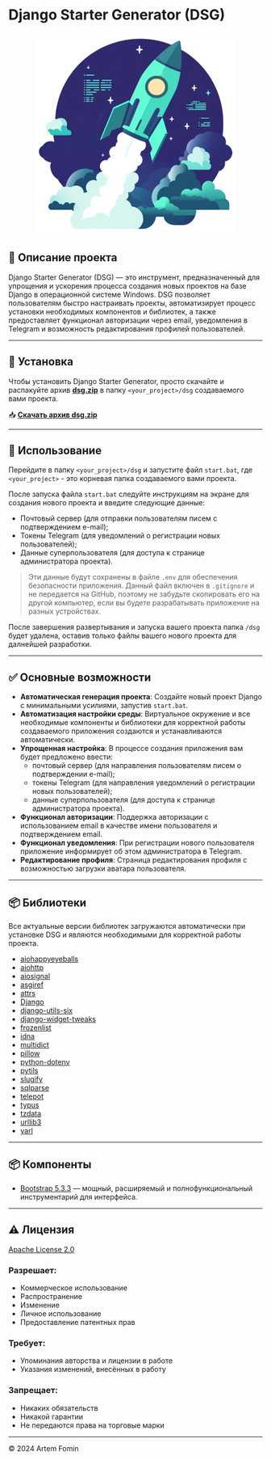 # Django Starter Generator (DSG)

<p align="center">
  <img src="https://github.com/Hildbjorn/django_starter_generator/blob/main/dsg_hero.png?raw=true" alt="DSG">
</p>

## 📝 Описание проекта
Django Starter Generator (DSG) — это инструмент, предназначенный для упрощения и ускорения процесса создания новых проектов на базе Django в операционной системе Windows. DSG позволяет пользователям быстро настраивать проекты, автоматизирует процесс установки необходимых компонентов и библиотек, а также предоставляет функционал авторизации через email, уведомления в Telegram и возможность редактирования профилей пользователей.

---
## 🔗 Установка
Чтобы установить Django Starter Generator, просто скачайте и распакуйте архив [**dsg.zip**](https://github.com/Hildbjorn/django_starter_generator/raw/main/DSG/dsg.zip) в папку `<your_project>/dsg` создаваемого вами проекта.

📥 [**Скачать архив dsg.zip**](https://github.com/Hildbjorn/django_starter_generator/raw/main/DSG/dsg.zip)

---
## 🚀 Использование
Перейдите в папку `<your_project>/dsg` и запустите файл `start.bat`, где `<your_project>` - это корневая папка создаваемого вами проекта.

После запуска файла `start.bat` следуйте инструкциям на экране для создания нового проекта и введите следующие данные:

- Почтовый сервер (для отправки пользователям писем с подтверждением e-mail);
- Токены Telegram (для уведомлений о регистрации новых пользователей);
- Данные суперпользователя (для доступа к странице администратора проекта).

> Эти данные будут сохранены в файле `.env` для обеспечения безопасности приложения. 
> Данный файл включен в `.gitignore` и не передается на GitHub, поэтому не забудьте скопировать его на другой компьютер, если вы будете разрабатывать приложение на разных устройствах.

После завершения развертывания и запуска вашего проекта папка `/dsg` будет удалена, оставив только файлы вашего нового проекта для далнейшей разработки.

---
## ✅ Основные возможности
- **Автоматическая генерация проекта**: Создайте новый проект Django с минимальными усилиями, запустив `start.bat`.
- **Автоматизация настройки среды**: Виртуальное окружение и все необходимые компоненты и библиотеки для корректной работы создаваемого приложения создаются и устанавливаются автоматически.
- **Упрощенная настройка**: В процессе создания приложения вам будет предложено ввести:
  - почтовый сервер (для направления пользователям писем о подтверждении e-mail);
  - токены Telegram (для направления уведомлений о регистрации новых пользователей);
  - данные суперпользователя (для доступа к странице администратора проекта).
- **Функционал авторизации**: Поддержка авторизации с использованием email в качестве имени пользователя и подтверждением email.
- **Функционал уведомления**: При регистрации нового пользователя приложение информирует об этом администратора в Telegram.
- **Редактирование профиля**: Страница редактирования профиля с возможностью загрузки аватара пользователя.

---
## 📦 Библиотеки
Все актуальные версии библиотек загружаются автоматически при установке DSG и являются необходимыми для корректной работы проекта.

- [aiohappyeyeballs](link)
- [aiohttp](link)
- [aiosignal](link)
- [asgiref](link)
- [attrs](link)
- [Django](link)
- [django-utils-six](link)
- [django-widget-tweaks](link)
- [frozenlist](link)
- [idna](link)
- [multidict](link)
- [pillow](link)
- [python-dotenv](link)
- [pytils](link)
- [slugify](link)
- [sqlparse](link)
- [telepot](link)
- [typus](link)
- [tzdata](link)
- [urllib3](link)
- [yarl](link)

---
## 📦 Компоненты
- [Bootstrap 5.3.3](https://getbootstrap.com) — мощный, расширяемый и полнофункциональный инструментарий для интерфейса.

---
## ⚠️ Лицензия
[Apache License 2.0](https://www.apache.org/licenses/LICENSE-2.0.txt)

### Разрешает:
- Коммерческое использование
- Распространение
- Изменение
- Личное использование
- Предоставление патентных прав

### Требует:
- Упоминания авторства и лицензии в работе
- Указания изменений, внесённых в работу

### Запрещает:
- Никаких обязательств
- Никакой гарантии
- Не передаются права на торговые марки

---
© 2024 Artem Fomin
